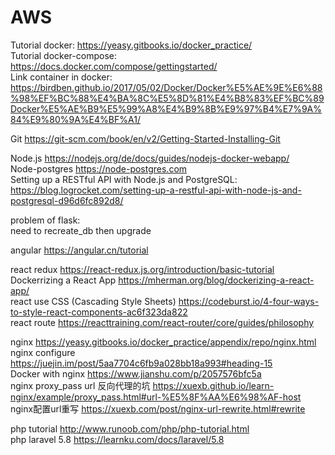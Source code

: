 # AWS

Tutorial docker: https://yeasy.gitbooks.io/docker_practice/  
Tutorial docker-compose: https://docs.docker.com/compose/gettingstarted/  
Link container in docker: https://birdben.github.io/2017/05/02/Docker/Docker%E5%AE%9E%E6%88%98%EF%BC%88%E4%BA%8C%E5%8D%81%E4%B8%83%EF%BC%89Docker%E5%AE%B9%E5%99%A8%E4%B9%8B%E9%97%B4%E7%9A%84%E9%80%9A%E4%BF%A1/  


Git https://git-scm.com/book/en/v2/Getting-Started-Installing-Git  


Node.js https://nodejs.org/de/docs/guides/nodejs-docker-webapp/  
Node-postgres  https://node-postgres.com  
Setting up a RESTful API with Node.js and PostgreSQL: https://blog.logrocket.com/setting-up-a-restful-api-with-node-js-and-postgresql-d96d6fc892d8/  


problem of flask:  
need to recreate_db then upgrade


angular https://angular.cn/tutorial  

react redux https://react-redux.js.org/introduction/basic-tutorial  
Dockerrizing a React App https://mherman.org/blog/dockerizing-a-react-app/  
react use CSS (Cascading Style Sheets) https://codeburst.io/4-four-ways-to-style-react-components-ac6f323da822  
react route https://reacttraining.com/react-router/core/guides/philosophy  

nginx https://yeasy.gitbooks.io/docker_practice/appendix/repo/nginx.html  
nginx configure https://juejin.im/post/5aa7704c6fb9a028bb18a993#heading-15  
Docker with nginx https://www.jianshu.com/p/2057576bfc5a  
nginx proxy_pass url 反向代理的坑  https://xuexb.github.io/learn-nginx/example/proxy_pass.html#url-%E5%8F%AA%E6%98%AF-host  
nginx配置url重写 https://xuexb.com/post/nginx-url-rewrite.html#rewrite  


php tutorial http://www.runoob.com/php/php-tutorial.html  
php laravel 5.8 https://learnku.com/docs/laravel/5.8  
